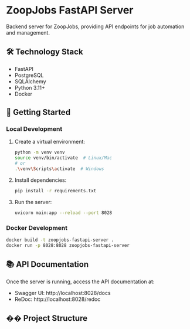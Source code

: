 # ZoopJobs FastAPI Server

Backend server for ZoopJobs, providing API endpoints for job automation and management.

## 🛠️ Technology Stack

- FastAPI
- PostgreSQL
- SQLAlchemy
- Python 3.11+
- Docker

## 🚀 Getting Started

### Local Development

1. Create a virtual environment:
   ```bash
   python -m venv venv
   source venv/bin/activate  # Linux/Mac
   # or
   .\venv\Scripts\activate  # Windows
   ```

2. Install dependencies:
   ```bash
   pip install -r requirements.txt
   ```

3. Run the server:
   ```bash
   uvicorn main:app --reload --port 8028
   ```

### Docker Development

```bash
docker build -t zoopjobs-fastapi-server .
docker run -p 8028:8028 zoopjobs-fastapi-server
```

## 📚 API Documentation

Once the server is running, access the API documentation at:
- Swagger UI: http://localhost:8028/docs
- ReDoc: http://localhost:8028/redoc

## ��️ Project Structure 